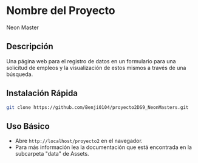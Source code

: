 
# Nombre del Proyecto
Neon Master

## Descripción
Una página web para el registro de datos en un formulario para 
una   solicitud   de   empleos   y   la   visualización   de   estos   mismos   a   través   de   una 
búsqueda.

## Instalación Rápida
```bash
git clone https://github.com/Benji0104/proyecto2DS9_NeonMasters.git
```

## Uso Básico
- Abre `http://localhost/proyecto2` en el navegador.
- Para más información lea la documentación que está encontrada en la subcarpeta "data" de Assets.
